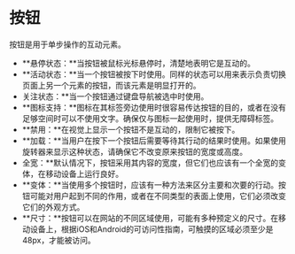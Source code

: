 # 按钮

按钮是用于单步操作的互动元素。

- **悬停状态：**当按钮被鼠标光标悬停时，清楚地表明它是互动的。
- **活动状态：**当一个按钮被按下时使用。同样的状态可以用来表示负责切换页面上另一个元素的按钮，而该元素是明显打开的。
- 关注状态：**当一个按钮通过键盘导航被选中时使用。
- **图标支持：**图标在其标签旁边使用时很容易传达按钮的目的，或者在没有足够空间时可以不使用文字。确保仅与图标一起使用时，提供无障碍标签。
- **禁用：**在视觉上显示一个按钮不是互动的，限制它被按下。
- **加载：**当用户在按下一个按钮后需要等待其行动的结果时使用。如果使用旋转器来显示这种状态，请确保它不改变原来按钮的宽度或高度。
- 全宽：**默认情况下，按钮采用其内容的宽度，但它们也应该有一个全宽的变体，在移动设备上运行良好。
- **变体：**当使用多个按钮时，应该有一种方法来区分主要和次要的行动。按钮可能对用户起到不同的作用，或者在不同类型的表面上使用，它们必须改变它们的外观方式。
- **尺寸：**按钮可以在网站的不同区域使用，可能有多种预定义的尺寸。在移动设备上，根据iOS和Android的可访问性指南，可触摸的区域必须至少是48px，才能被访问。
